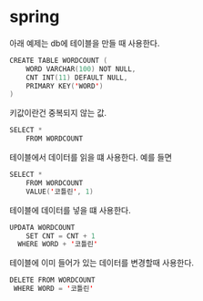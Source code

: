 # spring

아래 예제는 db에 테이블을 만들 때 사용한다.

```kotlin
CREATE TABLE WORDCOUNT (
    WORD VARCHAR(100) NOT NULL,
    CNT INT(11) DEFAULT NULL,
    PRIMARY KEY('WORD')
)
```
키값이란건 중복되지 않는 값.

```kotlin
SELECT *
    FROM WORDCOUNT
```
테이블에서 데이터를 읽을 떄 사용한다. 예를 들면

```kotlin
SELECT *
    FROM WORDCOUNT
    VALUE('코틀린', 1)
```
테이블에 데이터를 넣을 떄 사용한다.

```kotlin
UPDATA WORDCOUNT
    SET CNT = CNT + 1
  WHERE WORD + '코틀린'
```
테이블에 이미 들어가 있는 데이터를 변경할때 사용한다.

```kotlin
DELETE FROM WORDCOUNT
 WHERE WORD = '코틀린'
```

